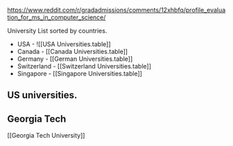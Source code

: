 https://www.reddit.com/r/gradadmissions/comments/12xhbfq/profile_evaluation_for_ms_in_computer_science/

University List sorted by countries.
- USA - ![[USA Universities.table]]
- Canada - [[Canada Universities.table]]
- Germany - [[German Universities.table]]
- Switzerland - [[Switzerland Universities.table]]
- Singapore - [[Singapore Universities.table]]
 

## US universities.
## Georgia Tech

[[Georgia Tech University]]
